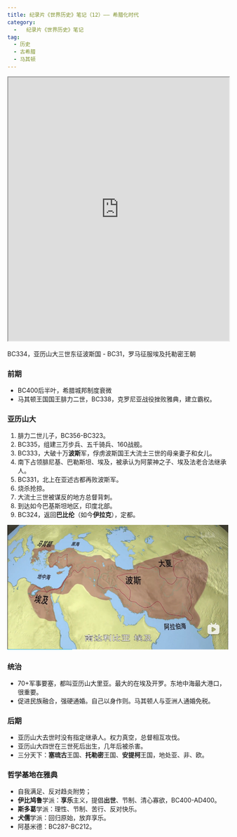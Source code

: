 ```yaml
---
title: 纪录片《世界历史》笔记（12）—— 希腊化时代
category:
  -   纪录片《世界历史》笔记
tag: 
  - 历史
  - 古希腊
  - 马其顿
---
```

<iframe src="https://www.bilibili.com/bangumi/play/ep517679/" width="100%" style="max-width: 700px;" height="600px"></iframe>


BC334，亚历山大三世东征波斯国 - BC31，罗马征服埃及托勒密王朝

### 前期
- BC400后半叶，希腊城邦制度衰微
- 马其顿王国国王腓力二世，BC338，克罗尼亚战役挫败雅典，建立霸权。

### 亚历山大
1. 腓力二世儿子，BC356-BC323。
1. BC335，组建三万步兵、五千骑兵、160战舰。
2. BC333，大破十万**波斯**军，俘虏波斯国王大流士三世的母亲妻子和女儿。
4. 南下占领腓尼基、巴勒斯坦、埃及，被承认为阿蒙神之子、埃及法老合法继承人。
5. BC331，北上在亚述古都再败波斯军。
6. 烧杀抢掠。
7. 大流士三世被谋反的地方总督背刺。
8. 到达如今巴基斯坦地区，印度北部。
9. BC324，返回**巴比伦**（如今**伊拉克**），定都。


![](./map.png "马其顿版图")

### 统治
- 70+军事要塞，都叫亚历山大里亚。最大的在埃及开罗。东地中海最大港口，很重要。
- 促进民族融合，强硬通婚。自己以身作则。马其顿人与亚洲人通婚免税。

### 后期
- 亚历山大去世时没有指定继承人。权力真空，总督相互攻伐。
- 亚历山大四世在三世死后出生，几年后被杀害。
- 三分天下：**塞琉古**王国、**托勒密**王国、**安提柯**王国，地处亚、非、欧。



### 哲学基地在雅典
- 自我满足、反对趋炎附势；
- **伊比鸠鲁**学派：**享乐**主义，提倡**出世**、节制、清心寡欲，BC400-AD400。
- **斯多葛**学派：理性、节制、苦行、反对快乐。
- **犬儒**学派：回归原始，放弃享乐。
- 阿基米德：BC287-BC212。